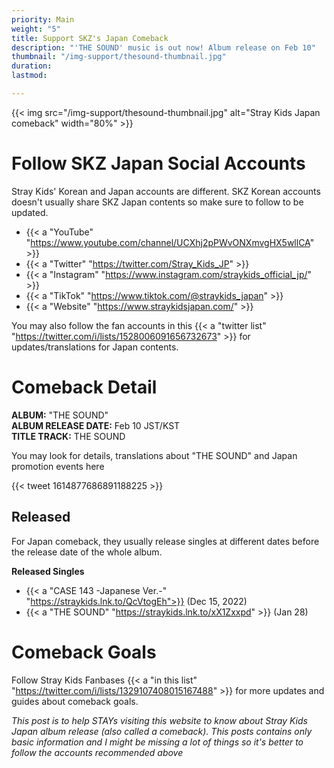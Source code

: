 ```yaml
---
priority: Main
weight: "5"
title: Support SKZ's Japan Comeback
description: "'THE SOUND' music is out now! Album release on Feb 10"
thumbnail: "/img-support/thesound-thumbnail.jpg"
duration: 
lastmod: 

---
```

{{< img src="/img-support/thesound-thumbnail.jpg" alt="Stray Kids Japan comeback" width="80%" >}}

# Follow SKZ Japan Social Accounts

Stray Kids' Korean and Japan accounts are different. SKZ Korean accounts doesn't usually share SKZ Japan contents so make sure to follow to be updated.

* {{< a "YouTube" "https://www.youtube.com/channel/UCXhj2pPWvONXmvgHX5wllCA" >}}
* {{< a "Twitter" "https://twitter.com/Stray_Kids_JP" >}}
* {{< a "Instagram" "https://www.instagram.com/straykids_official_jp/" >}}
* {{< a "TikTok" "https://www.tiktok.com/@straykids_japan" >}}
* {{< a "Website" "https://www.straykidsjapan.com/" >}}

You may also follow the fan accounts in this {{< a "twitter list" "https://twitter.com/i/lists/1528006091656732673" >}} for updates/translations for Japan contents.

# Comeback Detail

**ALBUM:** "THE SOUND"  
**ALBUM RELEASE DATE:** Feb 10 JST/KST  
**TITLE TRACK:** THE SOUND

You may look for details, translations about "THE SOUND" and Japan promotion events here 

{{< tweet 1614877686891188225 >}}

## Released

For Japan comeback, they usually release singles at different dates before the release date of the whole album.

**Released Singles**

* {{< a "CASE 143 -Japanese Ver.-" "https://straykids.lnk.to/QcVtogEh">}} (Dec 15, 2022)
* {{< a "THE SOUND" "https://straykids.lnk.to/xX1Zxxpd" >}} (Jan 28)

# Comeback Goals

Follow Stray Kids Fanbases {{< a "in this list" "https://twitter.com/i/lists/1329107408015167488" >}} for more updates and guides about comeback goals.

_This post is to help STAYs visiting this website to know about Stray Kids Japan album release (also called a comeback). This posts contains only basic information and I might be missing a lot of things so it's better to follow the accounts recommended above_